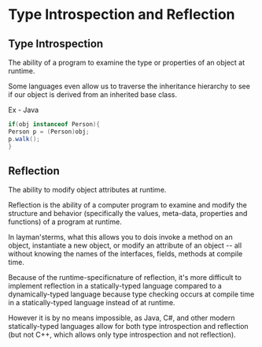 # Type Introspection and Reflection

## Type Introspection

The ability of a program to examine the type or properties of an object at runtime.

Some languages even allow us to traverse the inheritance hierarchy to see if our object is derived from an inherited base class.

Ex - Java

```java
if(obj instanceof Person){
Person p = (Person)obj;
p.walk();
}
```

## Reflection

The ability to modify object attributes at runtime.

Reflection is the ability of a computer program to examine and modify the structure and behavior (specifically the values, meta-data, properties and functions) of a program at runtime.

In layman'sterms, what this allows you to dois invoke a method on an object, instantiate a new object, or modify an attribute of an object -- all without knowing the names of the interfaces, fields, methods at compile time.

Because of the runtime-specificnature of reflection, it's more difficult to implement reflection in a statically-typed language compared to a dynamically-typed language because type checking occurs at compile time in a statically-typed language instead of at runtime.

However it is by no means impossible, as Java, C#, and other modern statically-typed languages allow for both type introspection and reflection (but not C++, which allows only type introspection and not reflection).
